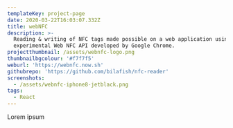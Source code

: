 ```yaml
---
templateKey: project-page
date: 2020-03-22T16:03:07.332Z
title: webNFC
description: >-
  Reading & writing of NFC tags made possible on a web application using the
  experimental Web NFC API developed by Google Chrome.
projectthumbnail: /assets/webnfc-logo.png
thumbnailbgcolour: '#f7f7f5'
weburl: 'https://webnfc.now.sh'
githubrepo: 'https://github.com/bilafish/nfc-reader'
screenshots:
  - /assets/webnfc-iphone8-jetblack.png
tags:
  - React
---
```

Lorem ipsum